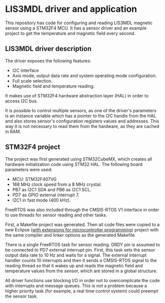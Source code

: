 LIS3MDL driver and application
==============================
This repository has code for configuring and reading LIS3MDL magnetic sensor using a STM32F4 MCU. It has a sensor driver and an example project to get the temperature and magnetic field every second.

LIS3MDL driver description
--------------------------
The driver exposes the following features:

* I2C interface
* Axis mode, output data rate and system operating mode configuration.
* Full scale selection.
* Magnetic field and temperature reading.

It makes use of STM32F4 hardware abstraction layer (HAL) in order to access I2C bus.

It is possible to control multiple sensors, as one of the driver's parameters is an instance variable which has a pointer to the I2C handle from the HAL and also stores sensor's configuration registers values and addresses. This way it is not necessary to read them from the hardware, as they are cached in RAM.

STM32F4 project
-------------------
The project was first generated using STM32CubeMX, which creates all hardware initialization code using STM32 HAL. The following board parameters were used:

* MCU: STM32F407VG
* 168 MHz clock speed from a 8 MHz crystal.
* PB7 as I2C1 SDA and PB6 as I2C1 SCL.
* PD7 as GPIO external interrupt 7.
* I2C1 in fast mode (400 kHz).

FreeRTOS was also included through the CMSIS-RTOS V1 interface in order to use threads for sensor reading and other tasks.

First, a Makefile project was generated. Then all code files were copied to a new Eclipse ([with extensions for microcontroller programming](https://gnu-mcu-eclipse.github.io/)) project with the same compiler and linker options as the generated Makefile.

There is a single FreeRTOS task for sensor reading. DRDY pin is assumed to be connected to PD7 external interrupt pin. First, this task sets the sensor output data rate to 10 Hz and waits for a signal. The external interrupt handler counts 10 interrupts and then it sends a CMSIS-RTOS signal to the reading thread so that it wakes up and reads the magnetic field and temperature values from the sensor, which are stored in a global structure.

All driver functions use blocking I/O in order not to overcomplicate the code with interrupts and message queues. This is not a problem because a higher priority task (for example, a real time control system) could preempt the sensor task.
